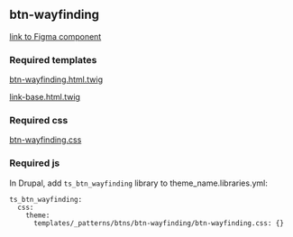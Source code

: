 ## btn-wayfinding
[link to Figma component]()

### Required templates

[btn-wayfinding.html.twig]()

[link-base.html.twig]()


### Required css
[btn-wayfinding.css]()

### Required js

In Drupal, add `ts_btn_wayfinding` library to theme_name.libraries.yml:
```
ts_btn_wayfinding:
  css:
    theme:
      templates/_patterns/btns/btn-wayfinding/btn-wayfinding.css: {}

